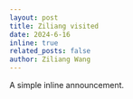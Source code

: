 ```yaml
---
layout: post
title: Ziliang visited 
date: 2024-6-16 
inline: true
related_posts: false
author: Ziliang Wang
---
```


A simple inline announcement.
